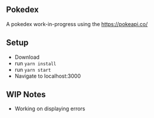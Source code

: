 ## Pokedex

A pokedex work-in-progress using the https://pokeapi.co/

## Setup
* Download
* run `yarn install`
* run `yarn start`
* Navigate to localhost:3000

## WIP Notes
* Working on displaying errors
